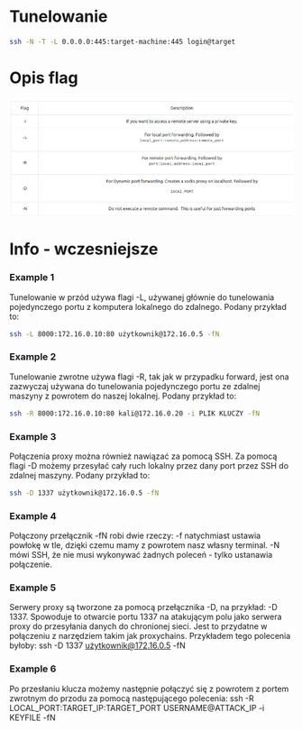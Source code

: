 # Tunelowanie
```bash
ssh -N -T -L 0.0.0.0:445:target-machine:445 login@target
```
# Opis flag
![](sshOpisFlag.png)


# Info - wczesniejsze
### Example 1
Tunelowanie w przód używa flagi -L, używanej głównie do tunelowania pojedynczego portu z komputera lokalnego do zdalnego. Podany przykład to:

```bash
ssh -L 8000:172.16.0.10:80 użytkownik@172.16.0.5 -fN  
```

### Example 2
Tunelowanie zwrotne używa flagi -R, tak jak w przypadku forward, jest ona zazwyczaj używana do tunelowania pojedynczego portu ze zdalnej maszyny z powrotem do naszej lokalnej. Podany przykład to:  

```sh
ssh -R 8000:172.16.0.10:80 kali@172.16.0.20 -i PLIK KLUCZY -fN  
```


### Example 3
Połączenia proxy można również nawiązać za pomocą SSH. Za pomocą flagi -D możemy przesyłać cały ruch lokalny przez dany port przez SSH do zdalnej maszyny. Podany przykład to:  

```bash
ssh -D 1337 użytkownik@172.16.0.5 -fN
```


### Example 4 
Połączony przełącznik -fN robi dwie rzeczy: -f natychmiast ustawia powłokę w tle, dzięki czemu mamy z powrotem nasz własny terminal. -N mówi SSH, że nie musi wykonywać żadnych poleceń - tylko ustanawia połączenie.


### Example 5
Serwery proxy są tworzone za pomocą przełącznika -D, na przykład: -D 1337. Spowoduje to otwarcie portu 1337 na atakującym polu jako serwera proxy do przesyłania danych do chronionej sieci. Jest to przydatne w połączeniu z narzędziem takim jak proxychains. Przykładem tego polecenia byłoby: ssh -D 1337 użytkownik@172.16.0.5 -fN


### Example 6
Po przesłaniu klucza możemy następnie połączyć się z powrotem z portem zwrotnym do przodu za pomocą następującego polecenia: ssh -R LOCAL_PORT:TARGET_IP:TARGET_PORT USERNAME@ATTACK_IP -i KEYFILE -fN
